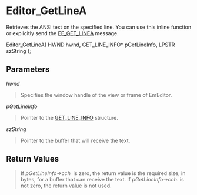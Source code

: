 # Editor\_GetLineA

Retrieves the ANSI text on the specified line. You can use this inline function or explicitly send the [EE\_GET\_LINEA](../message/ee_get_linea) message.

Editor\_GetLineA( HWND hwnd, GET\_LINE\_INFO\* pGetLineInfo, LPSTR szString );

## Parameters

_hwnd_

> Specifies the window handle of the view or frame of EmEditor.

_pGetLineInfo_

> Pointer to the [GET\_LINE\_INFO](../structure/get_line_info) structure.

_szString_

> Pointer to the buffer that will receive the text.

## Return Values

> If _pGetLineInfo->cch_  is zero, the return value is the
> required size, in bytes, for a buffer that can receive the text. If _pGetLineInfo->cch_. is not zero, the return value is not used.